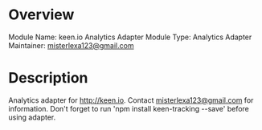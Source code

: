 # Overview

Module Name: keen.io Analytics Adapter
Module Type: Analytics Adapter
Maintainer: misterlexa123@gmail.com

# Description

Analytics adapter for http://keen.io. Contact misterlexa123@gmail.com for information.
Don't forget to run 'npm install keen-tracking --save' before using adapter.
